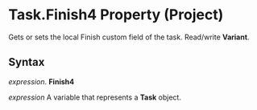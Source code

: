 
# Task.Finish4 Property (Project)

Gets or sets the local Finish custom field of the task. Read/write  **Variant**.


## Syntax

 _expression_. **Finish4**

 _expression_ A variable that represents a **Task** object.

